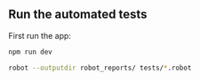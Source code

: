 ## Run the automated tests

First run the app:
```bash
npm run dev
```

```bash
robot --outputdir robot_reports/ tests/*.robot
```